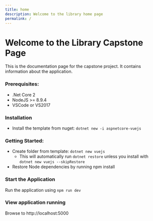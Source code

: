 ```yaml
---
title: home
description: Welcome to the library home page
permalink: /
---
```

# Welcome to the Library Capstone Page

This is the documentation page for the capstone project. It contains information about the application.

### Prerequisites:

* .Net Core 2
* NodeJS >= 8.9.4
* VSCode or VS2017

### Installation

* Install the template from nuget: `dotnet new -i aspnetcore-vuejs`

### Getting Started:

* Create folder from template: `dotnet new vuejs`
  * This will automatically run `dotnet restore` unless you install with `dotnet new vuejs --skipRestore`
* Restore Node dependencies by running npm install

### Start the Application

Run the application using `npm run dev`

### View application running

Browse to http://localhost:5000